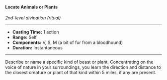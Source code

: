 #### Locate Animals or Plants
*2nd-level divination (ritual)*
___
- **Casting Time:** 1 action
- **Range:** Self
- **Components:** V, S, M (a bit of fur from a bloodhound)
- **Duration:** Instantaneous
___
Describe or name a specific kind of beast or plant. Concentrating on the voice of nature in your surroundings, you learn the direction and distance to the closest creature or plant of that kind within 5 miles, if any are present.